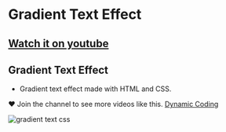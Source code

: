 # Gradient Text Effect
## [Watch it on youtube](https://youtu.be/gHaZ9fw_m14)
## Gradient Text Effect 
- Gradient text effect made with HTML and CSS.

❤ Join the channel to see more videos like this. [Dynamic Coding](https://www.youtube.com/@dynamic_coding)


![gradient text css](https://github.com/codigodinamico/gradient-text-css/assets/130683326/201cfd1d-3cf3-41e5-a5c0-934bdb8cd898)
